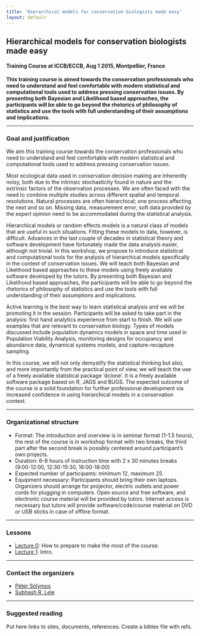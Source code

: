 ```yaml
---
title: 'Hierarchical models for conservation biologists made easy'
layout: default
---
```


## Hierarchical models for conservation biologists made easy

#### Training Course at ICCB/ECCB, Aug 1 2015, Montpellier, France

<strong>This training course is aimed towards the conservation professionals who need to understand and feel comfortable with modern statistical and computational tools used to address pressing conservation issues. By presenting both Bayesian and Likelihood based approaches, the participants will be able to go beyond the rhetorics of philosophy of statistics and use the tools with full understanding of their assumptions and implications.</strong>

-------------

### Goal and justification

We aim this training course towards the conservation professionals who need to understand and feel comfortable with modern statistical and computational tools used to address pressing conservation issues.

Most ecological data used in conservation decision making are inherently noisy, both due to the intrinsic stochasticity found in nature and the extrinsic factors of the observation processes. We are often faced with the need to combine multiple studies across different spatial and temporal resolutions. Natural processes are often hierarchical; one process affecting the next and so on. Missing data, measurement error, soft data provided by the expert opinion need to be accommodated during the statistical analysis. 

Hierarchical models or random effects models is a natural class of models that are useful in such situations. Fitting these models to data, however, is difficult. Advances in the last couple of decades in statistical theory and software development have fortunately made the data analysis easier, although not trivial. In this workshop, we propose to introduce statistical and computational tools for the analysis of hierarchical models specifically in the context of conservation issues. We will teach both Bayesian and Likelihood based approaches to these models using freely available software developed by the tutors. By presenting both Bayesian and Likelihood based approaches, the participants will be able to go beyond the rhetorics of philosophy of statistics and use the tools with full understanding of their assumptions and implications.

Active learning is the best way to learn statistical analysis and we will be promoting it in the session. Participants will be asked to take part in the analysis: first hand analytics experience from start to finish. We will use examples that are relevant to conservation biology. Types of models discussed include population dynamics models in space and time used in Population Viability Analysis, monitoring designs for occupancy and abundance data, dynamical systems models, and capture-recapture sampling. 

In this course, we will not only demystify the statistical thinking but also, and more importantly from the practical point of view, we will teach the use of a freely available statistical package ‘dclone’. It is a freely available software package based on R, JAGS and BUGS. The expected outcome of the course is a solid foundation for further professional development via increased confidence in using hierarchical models in a conservation context.

---------------

### Organizational structure

* Format: The introduction and overview is in seminar format (1-1.5 hours), the rest of the course is in workshop format with two breaks, the third part after the second break is possibly centered around participant’s own projects.
* Duration: 6-8 hours of instruction time with 2 x 30 minutes breaks (9:00-12:00, 12:30-15:30, 16:00-18:00)
* Expected number of participants: minimum 12, maximum 25.
* Equipment necessary: Participants should bring their own laptops. Organizers should arrange for projector, electric outlets and power cords for plugging in computers. Open source and free software, and electronic course material will be provided by tutors. Internet access is necessary but tutors will provide software/code/course material on DVD or USB sticks in case of offline format.

-------------------

### Lessons

* [Lecture 0](./lecture-00.html): How to prepare to make the most of the course.
* [Lecture 1](./lecture-01.html): Intro.


--------------------


### Contact the organizers

* [Péter Sólymos](http://peter.solymos.org)
* [Subhash R. Lele](http://www.stat.ualberta.ca/~slele/)

--------------------

### Suggested reading

Put here links to sites, documents, references.
Create a bibtex file with refs.

